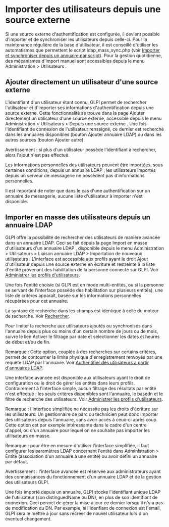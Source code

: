 Importer des utilisateurs depuis une source externe
===================================================

Si une source externe d'authentification est configurée, il devient
possible d'importer et de synchroniser les utilisateurs depuis celle-ci.
Pour la maintenance régulière de la base d'utilisateur, il est conseillé
d'utiliser les automatismes que permettent le script
ldap\_mass\_sync.php (voir [Importer et synchroniser depuis un annuaire
par
script](scripts_ldap_mass_sync.html "Un script permet l'import et la synchronisation à partir d'un annuaire.")).
Pour la gestion quotidienne, des mécanismes d'import manuel sont
accessibles depuis le menu Administration \> Utilisateurs .

Ajouter directement un utilisateur d'une source externe
-------------------------------------------------------

L'identifiant d'un utilisateur étant connu, GLPI permet de rechercher
l'utilisateur et d'importer ses informations d'authentification depuis
une source externe. Cette fonctionnalité se trouve dans la page Ajouter
directement un utilisateur d'une source externe, accessible depuis le
menu Administration \> Utilisateurs \> Depuis une source externe . Une
fois l'identifiant de connexion de l'utilisateur renseigné, ce dernier
est recherché dans les annuaires disponibles (bouton Ajouter annuaire
LDAP) ou dans les autres sources (bouton Ajouter autre).

Avertissement : si plus d'un utilisateur possède l'identifiant à
rechercher, alors l'ajout n'est pas effectué.

Les informations personnelles des utilisateurs peuvent être importées,
sous certaines conditions, depuis un annuaire LDAP ; les utilisateurs
importés depuis un serveur de messagerie ne possèdent pas d'informations
personnelles.

Il est important de noter que dans le cas d'une authentification sur un
annuaire de messagerie, aucune liste d'utilisateur à importer n'est
disponible.

Importer en masse des utilisateurs depuis un annuaire LDAP
----------------------------------------------------------

GLPI offre la possibilité de rechercher des utilisateurs de manière
avancée dans un annuaire LDAP. Ceci se fait depuis la page Import en
masse d'utilisateurs d'un annuaire LDAP , disponible depuis le menu
Administration \> Utilisateurs \> Liaison annuaire LDAP \> Importation
de nouveaux utilisateurs . L'interface est accessible aux profils ayant
le droit Ajout d'utilisateur depuis une source externe en écriture et
restreinte à la liste d'entité provenant des habilitation de la personne
connecté sur GLPI. Voir [Administrer les profils
d'utilisateurs](administration_profile.html "Dans GLPI, administrer les profils peut se faire à partir du menu Administration > Profils.").

Une fois l'entité choisie (si GLPI est en mode multi-entités, ou si la
personne se servant de l'interface possède des habilitation sur
plusieurs entités), une liste de critères apparaît, basée sur les
informations personnelles récupérées pour cet annuaire.

La syntaxe de recherche dans les champs est identique à celle du moteur
de recherche. Voir
[Rechercher](navigate_search.html "Rechercher des informations dans GLPI").

Pour limiter la recherche aux utilisateurs ajoutés ou synchronisés dans
l'annuaire depuis plus ou moins d'un certain nombre de jours ou de mois,
suivre le lien Activer le filtrage par date et sélectionner les dates et
heures de début et/ou de fin.

Remarque : Cette option, couplée à des recherches sur certains critères,
permet de contourner la limite physique d'enregistrement renvoyés par
une requête LDAP par l'annuaire. Voir [Authentifier des utilisateurs à
partir d'annuaires
LDAP](config_auth_ldap.html "L'interface de GLPI avec les annuaires LDAP se configure depuis le menu Configuration > Authentification > Annuaire LDAP.").

Une interface avancée est disponible aux utilisateurs ayant le droit de
configuration ou le droit de gérer les entités dans leurs profils.
Contrairement à l'interface simple, aucun filtrage des résultats par
entité n'est effectué : les seuls critères disponibles sont l'annuaire,
le basedn et le filtre de recherche des utilisateurs. Voir [Administrer
les profils
d'utilisateurs](administration_profile.html "Dans GLPI, administrer les profils peut se faire à partir du menu Administration > Profils.").

Remarque : l'interface simplifiée ne nécessite pas les droits d'écriture
sur les utilisateurs. Un gestionnaire de parc ou technicien peut donc
importer des utilisateurs depuis l'annuaire, sans avoir accès à ceux-ci
après coup. Cette option est par exemple intéressante dans le cadre d'un
centre d'appel, ou d'un annuaire pour lequel on ne souhaite pas importer
les utilisateurs en masse.

Remarque : pour être en mesure d'utiliser l'interface simplifiée, il
faut configurer les paramètres LDAP concernant l'entité dans
Administration \> Entité (association d'un annuaire à une entité) ou
avoir défini un annuaire par défaut.

Avertissement : l'interface avancée est réservée aux administrateurs
ayant des connaissances du fonctionnement d'un annuaire LDAP et de la
gestion des utilisateurs GLPI.

Une fois importé depuis un annuaire, GLPI stocke l'identifiant unique
LDAP de l'utilisateur (son distinguedName ou DN), en plus de son
identifiant de connexion. Ceci permet de gérer la mise à jour ce dernier
lorsqu'il n'y a pas de modification du DN. Par exemple, si l'idenfiant
de connexion est l'email, GLPI sera le mettre à jour sans recréer de
nouvel utilisateur lors d'un éventuel changement.
